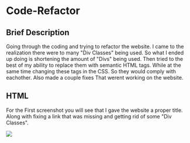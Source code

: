 # Code-Refactor

## Brief Description
  Going through the coding and trying to refactor the website. I came to the realization there were to many "Div Classes" being used.
  So what I ended up doing is shortening the amount of "Divs" being used. Then tried to the best of my ability to replace them with semantic HTML tags.
  While at the same time changing these tags in the CSS. So they would comply with eachother. Also made a couple fixes That werent working on the website.

## HTML
  For the First screenshot you will see that I gave the website a proper title. Along with fixing a link that was missing and getting rid
  of some "Div Classes". 
  
  ![](Screenshots/Screenshot3.png)
